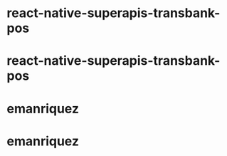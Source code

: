 # react-native-superapis-transbank-pos
# react-native-superapis-transbank-pos
# emanriquez
# emanriquez
